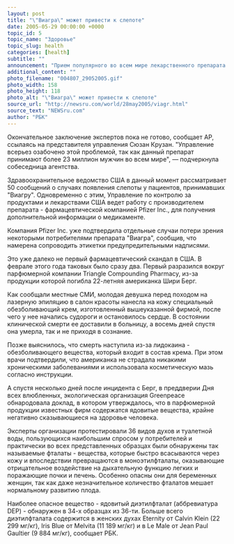 ```yaml
---
layout: post
title: "\"Виагра\" может привести к слепоте"
date: 2005-05-29 00:00:00 +0000
topic_id: 5
topic_name: "Здоровье"
topic_slug: health
categories: [health]
subtitle: ""
announcement: "Прием популярного во всем мире лекарственного препарата \"Виагра\" для лечения полового бессилия, возможно, приводит к слепоте. В настоящее время Управление по контролю за продуктами и лекарствами США занято проведением исследования ряда случаев, когда мужчины, долгое время принимавшие препарат, ослепли."
additional_content: ""
photo_filename: "004807_29052005.gif"
photo_width: 158
photo_height: 118
photo_alt: "\"Виагра\" может привести к слепоте"
source_url: "http://newsru.com/world/28may2005/viagr.html"
source_text: "NEWSru.com"
author: "РБК"
---
```

Окончательное заключение экспертов пока не готово, сообщает AP, ссылаясь на представителя управления Сюзан Крузан. "Управление всерьез озабочено этой проблемой, так как данный препарат принимают более 23 миллион мужчин во всем мире", &mdash; подчеркнула собеседница агентства.

Здравоохранительное ведомство США в данный момент рассматривает 50 сообщений о случаях появления слепоты у пациентов, принимавших "Виагру". Одновременно с этим, Управление по контролю за продуктами и лекарствами США ведет работу с производителем препарата - фармацевтической компанией Pfizer Inc., для получения дополнительной информации о медикаменте.

Компания Pfizer Inc. уже подтвердила отдельные случаи потери зрения некоторыми потребителями препарата "Виагра", сообщив, что намерена сопроводить этикетки предупредительными надписями.

Это уже далеко не первый фармацевтический скандал в США. В феврале этого года таковых было сразу два. Первый разразился вокруг парфюмерной компании Triangle Compounding Pharmacy, из-за продукции которой погибла 22-летняя американка Шири Берг.

Как сообщали местные СМИ, молодая девушка перед походом на лазерную эпиляцию в салон красоты нанесла на кожу специальный обезболивающий крем, изготовленный вышеуказанной фирмой, после чего у нее начались судороги и остановилось сердце. В состоянии клинической смерти ее доставили в больницу, а восемь дней спустя она умерла, так и не приходя в сознание.

Позже выяснилось, что смерть наступила из-за лидокаина - обезболивающего вещества, который входит в состав крема. При этом врачи подтвердили, что американка не страдала никакими хроническими заболеваниями и использовала косметическую мазь согласно инструкции.

А спустя несколько дней после инцидента с Берг, в преддверии Дня всех влюбленных, экологическая организация Greenpeace обнародовала доклад, в котором утверждалось, что в парфюмерной продукции известных фирм содержатся ядовитые вещества, крайне негативно сказывающиеся на здоровье человека.

Эксперты организации протестировали 36 видов духов и туалетной воды, пользующихся наибольшим спросом у потребителей и практически во всех представленных образцах были обнаружены так называемые фталаты - вещества, которые быстро всасываются через кожу и впоследствии превращаются в моноэтилфталаты, оказывающие отрицательное воздействие на дыхательную функцию легких и поражающие почки и печень. Особенно опасны они для беременных женщин, так как даже незначительное количество фталатов мешает нормальному развитию плода.

Наиболее опасное вещество - ядовитый диэтилфталат (аббревиатура DEP) - обнаружен в 34-х образцах из 36-ти. Больше всего диэтилфталата содержится в женских духах Eternity от Calvin Klein (22 299 мг/кг), Iris Blue от Melvita (11 189 мг/кг) и в Le Male от Jean Paul Gaultier (9 884 мг/кг), сообщает РБК.
